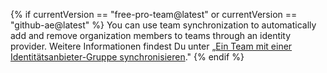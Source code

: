 {% if currentVersion == "free-pro-team@latest" or currentVersion == "github-ae@latest" %}
You can use team synchronization to automatically add and remove organization members to teams through an identity provider. Weitere Informationen findest Du unter „[Ein Team mit einer Identitätsanbieter-Gruppe synchronisieren](/github/setting-up-and-managing-organizations-and-teams/synchronizing-a-team-with-an-identity-provider-group)."
{% endif %}
